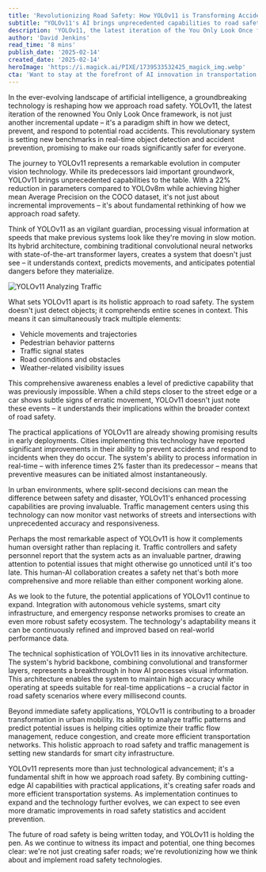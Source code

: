 ```yaml
---
title: 'Revolutionizing Road Safety: How YOLOv11 is Transforming Accident Detection'
subtitle: "YOLOv11's AI brings unprecedented capabilities to road safety and accident prevention"
description: 'YOLOv11, the latest iteration of the You Only Look Once framework, is revolutionizing road safety with its advanced AI capabilities. With a 22% reduction in parameters and improved accuracy, it\'s setting new benchmarks in real-time accident detection and prevention, promising safer roads through intelligent monitoring and predictive analysis.'
author: 'David Jenkins'
read_time: '8 mins'
publish_date: '2025-02-14'
created_date: '2025-02-14'
heroImage: 'https://i.magick.ai/PIXE/1739533532425_magick_img.webp'
cta: 'Want to stay at the forefront of AI innovation in transportation safety? Follow us on LinkedIn for regular updates on YOLOv11 and other groundbreaking technologies shaping the future of road safety.'
---
```


In the ever-evolving landscape of artificial intelligence, a groundbreaking technology is reshaping how we approach road safety. YOLOv11, the latest iteration of the renowned You Only Look Once framework, is not just another incremental update – it's a paradigm shift in how we detect, prevent, and respond to potential road accidents. This revolutionary system is setting new benchmarks in real-time object detection and accident prevention, promising to make our roads significantly safer for everyone.

The journey to YOLOv11 represents a remarkable evolution in computer vision technology. While its predecessors laid important groundwork, YOLOv11 brings unprecedented capabilities to the table. With a 22% reduction in parameters compared to YOLOv8m while achieving higher mean Average Precision on the COCO dataset, it's not just about incremental improvements – it's about fundamental rethinking of how we approach road safety.

Think of YOLOv11 as an vigilant guardian, processing visual information at speeds that make previous systems look like they're moving in slow motion. Its hybrid architecture, combining traditional convolutional neural networks with state-of-the-art transformer layers, creates a system that doesn't just see – it understands context, predicts movements, and anticipates potential dangers before they materialize.

![YOLOv11 Analyzing Traffic](https://i.magick.ai/PIXE/1739533532425_magick_img.webp)

What sets YOLOv11 apart is its holistic approach to road safety. The system doesn't just detect objects; it comprehends entire scenes in context. This means it can simultaneously track multiple elements:

- Vehicle movements and trajectories
- Pedestrian behavior patterns
- Traffic signal states
- Road conditions and obstacles
- Weather-related visibility issues

This comprehensive awareness enables a level of predictive capability that was previously impossible. When a child steps closer to the street edge or a car shows subtle signs of erratic movement, YOLOv11 doesn't just note these events – it understands their implications within the broader context of road safety.

The practical applications of YOLOv11 are already showing promising results in early deployments. Cities implementing this technology have reported significant improvements in their ability to prevent accidents and respond to incidents when they do occur. The system's ability to process information in real-time – with inference times 2% faster than its predecessor – means that preventive measures can be initiated almost instantaneously.

In urban environments, where split-second decisions can mean the difference between safety and disaster, YOLOv11's enhanced processing capabilities are proving invaluable. Traffic management centers using this technology can now monitor vast networks of streets and intersections with unprecedented accuracy and responsiveness.

Perhaps the most remarkable aspect of YOLOv11 is how it complements human oversight rather than replacing it. Traffic controllers and safety personnel report that the system acts as an invaluable partner, drawing attention to potential issues that might otherwise go unnoticed until it's too late. This human-AI collaboration creates a safety net that's both more comprehensive and more reliable than either component working alone.

As we look to the future, the potential applications of YOLOv11 continue to expand. Integration with autonomous vehicle systems, smart city infrastructure, and emergency response networks promises to create an even more robust safety ecosystem. The technology's adaptability means it can be continuously refined and improved based on real-world performance data.

The technical sophistication of YOLOv11 lies in its innovative architecture. The system's hybrid backbone, combining convolutional and transformer layers, represents a breakthrough in how AI processes visual information. This architecture enables the system to maintain high accuracy while operating at speeds suitable for real-time applications – a crucial factor in road safety scenarios where every millisecond counts.

Beyond immediate safety applications, YOLOv11 is contributing to a broader transformation in urban mobility. Its ability to analyze traffic patterns and predict potential issues is helping cities optimize their traffic flow management, reduce congestion, and create more efficient transportation networks. This holistic approach to road safety and traffic management is setting new standards for smart city infrastructure.

YOLOv11 represents more than just technological advancement; it's a fundamental shift in how we approach road safety. By combining cutting-edge AI capabilities with practical applications, it's creating safer roads and more efficient transportation systems. As implementation continues to expand and the technology further evolves, we can expect to see even more dramatic improvements in road safety statistics and accident prevention.

The future of road safety is being written today, and YOLOv11 is holding the pen. As we continue to witness its impact and potential, one thing becomes clear: we're not just creating safer roads; we're revolutionizing how we think about and implement road safety technologies.